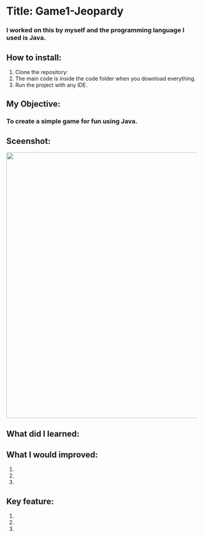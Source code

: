 # Title: Game1-Jeopardy
### I worked on this by myself and the programming language I used is Java. 

## How to install:
1. Clone the repository: 
2. The main code is inside the code folder when you download everything.
3. Run the project with any IDE.

## My Objective: 
### To create a simple game for fun using Java.

## Sceenshot:
<img src= "" width="700">

## What did I learned:


## What I would improved:
1. 
2. 
3. 

## Key feature:
1. 
2. 
3.
